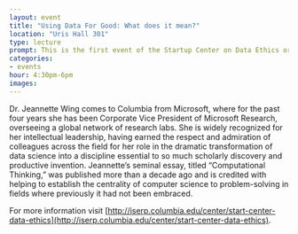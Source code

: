 ```yaml
---
layout: event
title: "Using Data For Good: What does it mean?"
location: "Uris Hall 301"
type: lecture
prompt: This is the first event of the Startup Center on Data Ethics organized by Manan Ahmed, Bruce Kogat and Josh Whitford. The center is in a pilot year to develop both a context of discussion that will attract colleagues from different fields to discuss ethics in data, and seed research to advance our understanding of ethics in the new age of data sciences and computational social science.
categories:
- events
hour: 4:30pm-6pm
images:
---
```


Dr. Jeannette Wing comes to Columbia from Microsoft, where for the past four years she has been Corporate Vice President of Microsoft Research, overseeing a global network of research labs. She is widely recognized for her intellectual leadership, having earned the respect and admiration of colleagues across the field for her role in the dramatic transformation of data science into a discipline essential to so much scholarly discovery and productive invention. Jeannette’s seminal essay, titled “Computational Thinking,” was published more than a decade ago and is credited with helping to establish the centrality of computer science to problem-solving in fields where previously it had not been embraced.

For more information visit [http://iserp.columbia.edu/center/start-center-data-ethics](http://iserp.columbia.edu/center/start-center-data-ethics).
